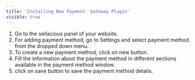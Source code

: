 ```yaml
---
title: 'Installing New Payment  Gateway Plugin'
visible: true
---
```


1. Go to the sellacious panel of your website.
2. For adding payment method, go to Settings and select payment method from the dropped down menu.
3. To create a new payment method, click on new button.
4. Fill the information about the payment method in different sections available in the payment method window.
5. click on save button to save the  payment method details.
